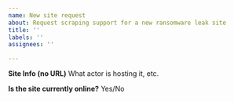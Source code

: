 ```yaml
---
name: New site request
about: Request scraping support for a new ransomware leak site
title: ''
labels: ''
assignees: ''

---
```


**Site Info (no URL)**
What actor is hosting it, etc.

**Is the site currently online?**
Yes/No